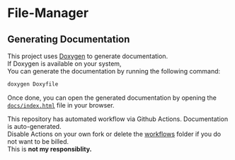 # File-Manager

## Generating Documentation

This project uses [Doxygen](https://www.doxygen.nl/index.html) to generate documentation.  
If Doxygen is available on your system,  
You can generate the documentation by running the following command:

```bash
doxygen Doxyfile
```

Once done, you can open the generated documentation by opening the [`docs/index.html`](docs/index.html) file in your browser.

This repository has automated workflow via Github Actions. Documentation is auto-generated.  
Disable Actions on your own fork or delete the [workflows](./.github/workflows) folder if you do not want to be billed.  
This is **not my responsiblity.**
